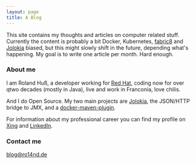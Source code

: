 ```yaml
---
layout: page
title: A Blog
---
```


This site contains my thoughts and articles on computer related stuff. Currently the content is probably a bit Docker, Kubernetes, [fabric8](http://fabric8.io) and [Jolokia](http://www.jolokia.org) biased, but this might slowly shift in the future, depending what's happening. My goal is to write one article per month. Hard enough.

### About me

I am Roland Huß, a developer working for [Red Hat](http://www.redhat.com/), coding now for over qtwo decades (mostly in Java), live and work in Franconia, love chilis.

And I do Open Source. My two main projects are [Jolokia](http://www.jolokia.org), the JSON/HTTP bridge to JMX, and a [docker-maven-plugin](https://github.com/fabric8io/docker-maven-plugin). 

For information about my professional career you can find my profile on [Xing](https://www.xing.com/profile/Roland_Huss) and [LinkedIn](http://de.linkedin.com/pub/roland-hu%C3%9F/6/860/441/). 

### Contact me

[blog@ro14nd.de](mailto:blog@ro14nd.de)
